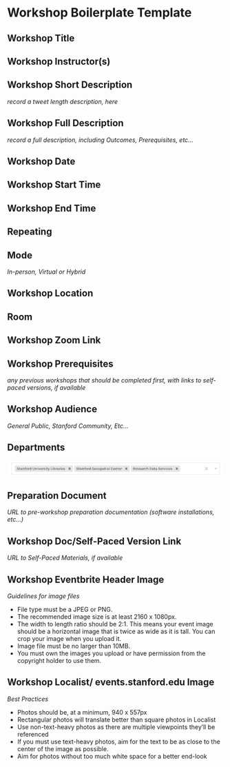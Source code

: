 # Workshop Boilerplate Template
## Workshop Title

## Workshop Instructor(s)

## Workshop Short Description
_record a tweet length description, here_

## Workshop Full Description
_record a full description, including Outcomes, Prerequisites, etc..._

## Workshop Date

## Workshop Start Time

## Workshop End Time

## Repeating

## Mode 
_In-person, Virtual or Hybrid_

## Workshop Location

## Room

## Workshop Zoom Link

## Workshop Prerequisites
_any previous workshops that should be completed first, with links to self-paced versions, if available_

## Workshop Audience
_General Public, Stanford Community, Etc..._

## Departments

![](images/audience.png)  

## Preparation Document
_URL to pre-workshop preparation documentation  (software installations, etc...)_

## Workshop Doc/Self-Paced Version Link
_URL to Self-Paced Materials, if available_


## Workshop Eventbrite Header Image
_Guidelines for image files_

   * File type must be a JPEG or PNG.
   * The recommended image size is at least 2160 x 1080px.
   * The width to length ratio should be 2:1. This means your event image should be a horizontal image that is twice as wide as it is tall. You can crop your image when you upload it.
   * Image file must be no larger than 10MB.
   * You must own the images you upload or have permission from the copyright holder to use them.



## Workshop Localist/ events.stanford.edu Image
_Best Practices_

   * Photos should be, at a minimum, 940 x 557px
   * Rectangular photos will translate better than square photos in Localist
   * Use non-text-heavy photos as there are multiple viewpoints they’ll be referenced
   * If you must use text-heavy photos, aim for the text to be as close to the center of the image as possible.
   * Aim for photos without too much white space for a better end-look
